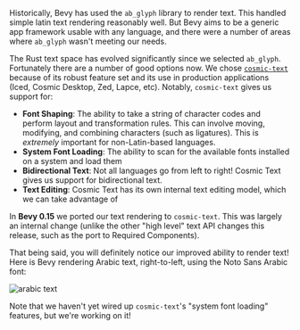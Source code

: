<!-- Cosmic text -->
<!-- https://github.com/bevyengine/bevy/pull/10193 -->

Historically, Bevy has used the `ab_glyph` library to render text. This handled simple latin text rendering reasonably well. But Bevy aims to be a generic app framework usable with any language, and there were a number of areas where `ab_glyph` wasn't meeting our needs.

The Rust text space has evolved significantly since we selected `ab_glyph`. Fortunately there are a number of good options now. We chose [`cosmic-text`](https://github.com/pop-os/cosmic-text) because of its robust feature set and its use in production applications (Iced, Cosmic Desktop, Zed, Lapce, etc). Notably, `cosmic-text` gives us support for:

* **Font Shaping**: The ability to take a string of character codes and perform layout and transformation rules. This can involve moving, modifying, and combining characters (such as ligatures). This is _extremely_ important for non-Latin-based languages.
* **System Font Loading**: The ability to scan for the available fonts installed on a system and load them
* **Bidirectional Text**: Not all languages go from left to right! Cosmic Text gives us support for bidirectional text.
* **Text Editing**: Cosmic Text has its own internal text editing model, which we can take advantage of

In **Bevy 0.15** we ported our text rendering to `cosmic-text`. This was largely an internal change (unlike the other "high level" text API changes this release, such as the port to Required Components).

That being said, you will definitely notice our improved ability to render text! Here is Bevy rendering Arabic text, right-to-left, using the Noto Sans Arabic font:

![arabic text](arabic_text.png)

Note that we haven't yet wired up `cosmic-text`'s "system font loading" features, but we're working on it!
